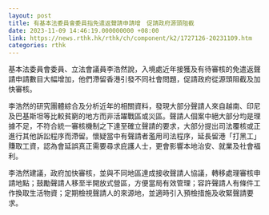 ```yaml
---
layout: post
title: 有基本法委員會委員指免遣返聲請申請增　促請政府源頭阻截
date: 2023-11-09 14:46:19.000000000 +08:00
link: https://news.rthk.hk/rthk/ch/component/k2/1727126-20231109.htm
categories: rthk
---
```


基本法委員會委員、立法會議員李浩然說，入境處近年接獲及有待審核的免遣返聲請申請數目大幅增加，他們滯留香港引發不同社會問題，促請政府從源頭阻截及加快審核。

李浩然的研究團體綜合及分析近年的相關資料，發現大部分聲請人來自越南、印尼及巴基斯坦等比較貧窮的地方而非活躍戰區或災區。聲請人個案中絕大部分均是理據不足，不符合統一審核機制之下達至確立聲請的要求，大部分提出司法覆核或正進行其他訴訟程序而滯留。懷疑當中有聲請者濫用司法程序，延長留港「打黑工」賺取工資，認為會延誤真正需要尋求庇護人士，更會影響本地治安、就業及社會福利。

李浩然建議，政府加快審核，並與不同地區達成接收聲請人協議，轉移處理審核申請地點；鼓勵聲請人移至半開放式營區，方便當局有效管理；容許聲請人有條件工作換取生活物資；定期檢視聲請人的來源地，並適時引入預檢措施及收緊聲請要求。
